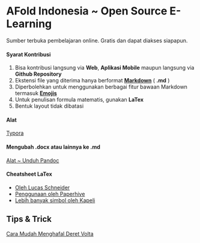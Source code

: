 # AFold Indonesia ~ Open Source E-Learning

Sumber terbuka pembelajaran online. Gratis dan dapat diakses siapapun. 



#### Syarat Kontribusi

1. Bisa kontribusi langsung via **Web**, **Aplikasi Mobile** maupun langsung via **Github Repository**
2. Ekstensi file yang diterima hanya berformat **[Markdown](https://github.com/adam-p/markdown-here/wiki/Markdown-Cheatsheet)** ( **.md** )  
3. Diperbolehkan untuk menggunakan berbagai fitur bawaan Markdown termasuk **[Emojis](https://github.com/ikatyang/emoji-cheat-sheet)**
4. Untuk penulisan formula matematis, gunakan **LaTex**
5. Bentuk layout tidak dibatasi



#### Alat

[Typora](https://typora.io/#windows)



#### Mengubah .docx atau lainnya ke .md

[Alat ~ Unduh Pandoc](https://github.com/jgm/pandoc/releases/tag/2.11.4)



#### Cheatsheet LaTex

- [Oleh Lucas Schneider](https://gist.github.com/LKS90/252ac41bd4a173be35b0)
- [Penggunaan oleh Paperhive](https://paperhive.org/help/markdown#formulas)
- [Lebih banyak simbol oleh Kapeli](https://kapeli.com/cheat_sheets/LaTeX_Math_Symbols.docset/Contents/Resources/Documents/index)



## Tips & Trick

[Cara Mudah Menghafal Deret Volta]()

